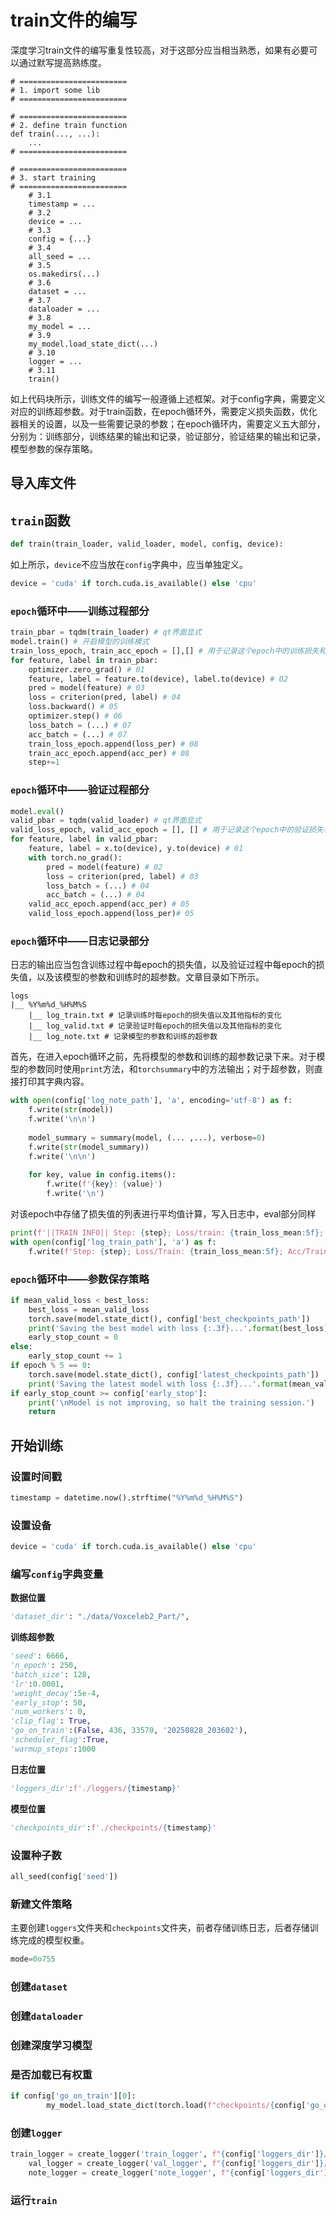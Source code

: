 # train文件的编写

深度学习train文件的编写重复性较高，对于这部分应当相当熟悉，如果有必要可以通过默写提高熟练度。


```
# ========================
# 1. import some lib
# ========================

# ========================
# 2. define train function
def train(..., ...):
	...
# ========================

# ========================
# 3. start training
# ========================
	# 3.1
    timestamp = ...
    # 3.2
    device = ...
	# 3.3
    config = {...}
	# 3.4
    all_seed = ...
	# 3.5
    os.makedirs(...)
	# 3.6
    dataset = ...
	# 3.7
    dataloader = ...
	# 3.8
    my_model = ...
   	# 3.9
    my_model.load_state_dict(...)
	# 3.10
    logger = ...
	# 3.11
    train()
```

如上代码块所示，训练文件的编写一般遵循上述框架。对于config字典，需要定义对应的训练超参数。对于train函数，在epoch循环外，需要定义损失函数，优化器相关的设置，以及一些需要记录的参数；在epoch循环内，需要定义五大部分，分别为：训练部分，训练结果的输出和记录，验证部分，验证结果的输出和记录，模型参数的保存策略。



## 导入库文件



## `train`函数

```python
def train(train_loader, valid_loader, model, config, device):
```

如上所示，`device`不应当放在`config`字典中，应当单独定义。

```python
device = 'cuda' if torch.cuda.is_available() else 'cpu'
```

### `epoch`循环中——训练过程部分

```python
train_pbar = tqdm(train_loader) # qt界面显式
model.train() # 开启模型的训练模式
train_loss_epoch, train_acc_epoch = [],[] # 用于记录这个epoch中的训练损失和训练精度
for feature, label in train_pbar:
    optimizer.zero_grad() # 01
    feature, label = feature.to(device), label.to(device) # 02
    pred = model(feature) # 03
    loss = criterion(pred, label) # 04
    loss.backward() # 05
    optimizer.step() # 06
    loss_batch = (...) # 07
    acc_batch = (...) # 07
    train_loss_epoch.append(loss_per) # 08
    train_acc_epoch.append(acc_per) # 08
    step+=1
```

### `epoch`循环中——验证过程部分

```python
model.eval()
valid_pbar = tqdm(valid_loader) # qt界面显式
valid_loss_epoch, valid_acc_epoch = [], [] # 用于记录这个epoch中的验证损失和验证精度
for feature, label in valid_pbar:
    feature, label = x.to(device), y.to(device) # 01
    with torch.no_grad():
        pred = model(feature) # 02
        loss = criterion(pred, label) # 03
        loss_batch = (...) # 04
        acc_batch = (...) # 04
    valid_acc_epoch.append(acc_per) # 05
    valid_loss_epoch.append(loss_per)# 05
```

### `epoch`循环中——日志记录部分

日志的输出应当包含训练过程中每epoch的损失值，以及验证过程中每epoch的损失值，以及该模型的参数和训练时的超参数。文章目录如下所示。

```
logs
|__ %Y%m%d_%H%M%S
	|__ log_train.txt # 记录训练时每epoch的损失值以及其他指标的变化
	|__ log_valid.txt # 记录验证时每epoch的损失值以及其他指标的变化
	|__ log_note.txt # 记录模型的参数和训练的超参数
```

首先，在进入epoch循环之前，先将模型的参数和训练的超参数记录下来。对于模型的参数同时使用`print`方法，和`torchsummary`中的方法输出；对于超参数，则直接打印其字典内容。

```python
with open(config['log_note_path'], 'a', encoding='utf-8') as f:
    f.write(str(model))
    f.write('\n\n')
    
    model_summary = summary(model, (... ,...), verbose=0)
    f.write(str(model_summary))
    f.write('\n\n')
    
    for key, value in config.items():
        f.write(f'{key}: {value}')
        f.write('\n')
```

对该epoch中存储了损失值的列表进行平均值计算，写入日志中，eval部分同样

```python
print(f'||TRAIN INFO|| Step: {step}; Loss/train: {train_loss_mean:5f}; Acc/train: {train_acc_mean:5f}')
with open(config['log_train_path'], 'a') as f:
	f.write(f'Step: {step}; Loss/Train: {train_loss_mean:5f}; Acc/Train: {train_acc_mean:5f}\n')
```

### `epoch`循环中——参数保存策略

```python
if mean_valid_loss < best_loss:
    best_loss = mean_valid_loss
    torch.save(model.state_dict(), config['best_checkpoints_path'])
    print('Saving the best model with loss {:.3f}...'.format(best_loss))
    early_stop_count = 0
else: 
    early_stop_count += 1
if epoch % 5 == 0:
    torch.save(model.state_dict(), config['latest_checkpoints_path'])
    print('Saving the latest model with loss {:.3f}...'.format(mean_valid_loss))
if early_stop_count >= config['early_stop']:
    print('\nModel is not improving, so halt the training session.')
    return
```

## 开始训练

### 设置时间戳

```python
timestamp = datetime.now().strftime("%Y%m%d_%H%M%S")
```

### 设置设备

```python
device = 'cuda' if torch.cuda.is_available() else 'cpu'
```

### 编写`config`字典变量

**数据位置**

```python
'dataset_dir': "./data/Voxceleb2_Part/",
```

**训练超参数**

```python
'seed': 6666,
'n_epoch': 250,
'batch_size': 128,
'lr':0.0001,
'weight_decay':5e-4,
'early_stop': 50,
'num_workers': 0,
'clip_flag': True,
'go_on_train':(False, 436, 33570, '20250828_203602'),
'scheduler_flag':True,
'warmup_steps':1000
```

**日志位置**

```python
'loggers_dir':f'./loggers/{timestamp}'
```

**模型位置**

```python
'checkpoints_dir':f'./checkpoints/{timestamp}'
```

### 设置种子数

```python
all_seed(config['seed'])
```

### 新建文件策略

主要创建`loggers`文件夹和`checkpoints`文件夹，前者存储训练日志，后者存储训练完成的模型权重。

```python
mode=0o755
```

### 创建`dataset`

### 创建`dataloader`

### 创建深度学习模型

### 是否加载已有权重

```python
if config['go_on_train'][0]:
        my_model.load_state_dict(torch.load(f"checkpoints/{config['go_on_train'][3]}/latest_checkpoint.pt",map_location=device))
```

### 创建`logger`

```python
train_logger = create_logger('train_logger', f"{config['loggers_dir']}/train.log", show_time=False)
    val_logger = create_logger('val_logger', f"{config['loggers_dir']}/val.log", show_time=False)
    note_logger = create_logger('note_logger', f"{config['loggers_dir']}/note.log", show_time=True)
```

### 运行`train`
